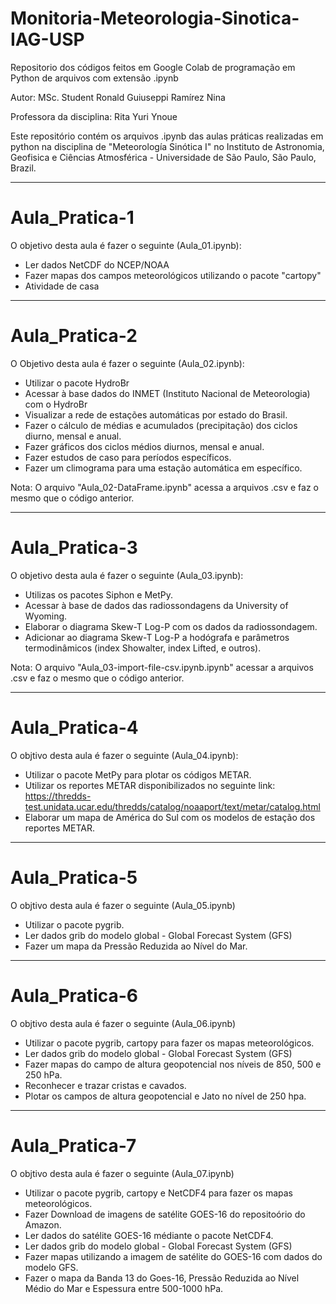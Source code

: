 # Monitoria-Meteorologia-Sinotica-IAG-USP
Repositorio dos códigos feitos em Google Colab de programação em Python de arquivos com extensão .ipynb

Autor: MSc. Student Ronald Guiuseppi Ramírez Nina 

Professora da disciplina: Rita Yuri Ynoue

Este repositório contém os arquivos .ipynb das aulas práticas realizadas em python na disciplina de "Meteorología Sinótica I" 
no Instituto de Astronomia, Geofisica e Ciências Atmosférica - Universidade de São Paulo, São Paulo, Brazil. 

--------------------------------------------------------------------------------------------------------------------------------
# Aula_Pratica-1

O objetivo desta aula é fazer o seguinte (Aula_01.ipynb):
- Ler dados NetCDF do NCEP/NOAA 
- Fazer mapas dos campos meteorológicos utilizando o pacote "cartopy"
- Atividade de casa 

---------------------------------------------------------------------------------------------------------------------------------
# Aula_Pratica-2

O Objetivo desta aula é fazer o seguinte (Aula_02.ipynb):
- Utilizar o pacote HydroBr
- Acessar à base dados do INMET (Instituto Nacional de Meteorologia) com o HydroBr
- Visualizar a rede de estações automáticas por estado do Brasil. 
- Fazer o cálculo de médias e acumulados (precipitação) dos ciclos diurno, mensal e anual.
- Fazer gráficos dos ciclos médios diurnos, mensal e anual.
- Fazer estudos de caso para períodos específicos.
- Fazer um climograma para uma estação automática em específico.

Nota: O arquivo "Aula_02-DataFrame.ipynb" acessa a arquivos .csv e faz o mesmo que o código anterior.

----------------------------------------------------------------------------------------------------------------------------------
# Aula_Pratica-3

O objetivo desta aula é fazer o seguinte (Aula_03.ipynb):
- Utilizas os pacotes Siphon e MetPy.
- Acessar à base de dados das radiossondagens da University of Wyoming.
- Elaborar o diagrama Skew-T Log-P com os dados da radiossondagem.
- Adicionar ao diagrama Skew-T Log-P a hodógrafa e parâmetros termodinâmicos (index Showalter, index Lifted, e outros).

Nota: O arquivo "Aula_03-import-file-csv.ipynb.ipynb" acessar a arquivos .csv e faz o mesmo que o código anterior.

-----------------------------------------------------------------------------------------------------------------------------------
# Aula_Pratica-4

O objtivo desta aula é fazer o seguinte (Aula_04.ipynb):
- Utilizar o pacote MetPy para plotar os códigos METAR. 
- Utilizar os reportes METAR disponibilizados no seguinte link: https://thredds-test.unidata.ucar.edu/thredds/catalog/noaaport/text/metar/catalog.html
- Elaborar um mapa de América do Sul com os modelos de estação dos reportes METAR.

--------------------------------------------------------------------------------------------------------------------------------------
# Aula_Pratica-5

O objtivo desta aula é fazer o seguinte (Aula_05.ipynb)
- Utilizar o pacote pygrib.
- Ler dados grib do modelo global - Global Forecast System (GFS)
- Fazer um mapa da Pressão Reduzida ao Nível do Mar.

--------------------------------------------------------------------------------------------------------------------------------------
# Aula_Pratica-6

O objtivo desta aula é fazer o seguinte (Aula_06.ipynb)
- Utilizar o pacote pygrib, cartopy para fazer os mapas meteorológicos.
- Ler dados grib do modelo global - Global Forecast System (GFS)
- Fazer mapas do campo de altura geopotencial nos níveis de 850, 500 e 250 hPa.
- Reconhecer e trazar cristas e cavados.
- Plotar os campos de altura geopotencial e Jato no nível de 250 hpa.

--------------------------------------------------------------------------------------------------------------------------------------
# Aula_Pratica-7

O objtivo desta aula é fazer o seguinte (Aula_07.ipynb)
- Utilizar o pacote pygrib, cartopy e NetCDF4 para fazer os mapas meteorológicos.
- Fazer Download de imagens de satélite GOES-16 do repositoório do Amazon.
- Ler dados do satélite GOES-16 médiante o pacote NetCDF4. 
- Ler dados grib do modelo global - Global Forecast System (GFS)
- Fazer mapas utilizando a imagem de satélite do GOES-16 com dados do modelo GFS.
- Fazer o mapa da Banda 13 do Goes-16, Pressão Reduzida ao Nível Médio do Mar e Espessura entre 500-1000 hPa.
